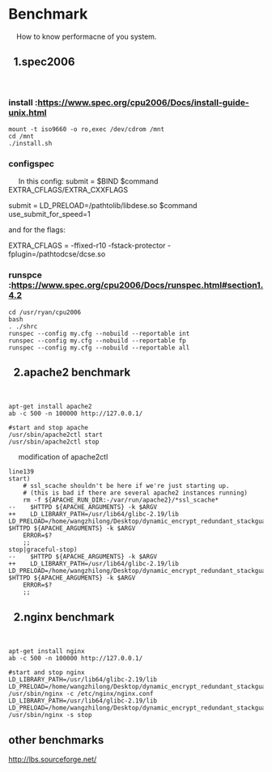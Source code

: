 # Benchmark
&nbsp;&nbsp;&nbsp;&nbsp;How to know performacne of you system.

## &nbsp;&nbsp;1.spec2006
&nbsp;&nbsp;&nbsp;&nbsp;   
### install :https://www.spec.org/cpu2006/Docs/install-guide-unix.html
  ```shell
  mount -t iso9660 -o ro,exec /dev/cdrom /mnt
  cd /mnt
  ./install.sh
  ```  
### configspec 
&nbsp;&nbsp;&nbsp;&nbsp;  In this config:
submit = $BIND $command
EXTRA_CFLAGS/EXTRA_CXXFLAGS


submit = LD_PRELOAD=/pathtolib/libdese.so $command
use_submit_for_speed=1

and for the flags:

EXTRA_CFLAGS       = -ffixed-r10 -fstack-protector -fplugin=/pathtodcse/dcse.so


### runspce :https://www.spec.org/cpu2006/Docs/runspec.html#section1.4.2
  ```shell
  cd /usr/ryan/cpu2006
  bash
  . ./shrc
  runspec --config my.cfg --nobuild --reportable int
  runspec --config my.cfg --nobuild --reportable fp
  runspec --config my.cfg --nobuild --reportable all
  ```
## &nbsp;&nbsp;2.apache2 benchmark
&nbsp;&nbsp;&nbsp;&nbsp;   
  ```shell
  apt-get install apache2
  ab -c 500 -n 100000 http://127.0.0.1/
  
  #start and stop apache
  /usr/sbin/apache2ctl start
  /usr/sbin/apache2ctl stop
  ```   
&nbsp;&nbsp;&nbsp;&nbsp; modification of apache2ctl
  ```shell
line139
start)
      # ssl_scache shouldn't be here if we're just starting up.
      # (this is bad if there are several apache2 instances running)
      rm -f ${APACHE_RUN_DIR:-/var/run/apache2}/*ssl_scache*
--    $HTTPD ${APACHE_ARGUMENTS} -k $ARGV
++    LD_LIBRARY_PATH=/usr/lib64/glibc-2.19/lib LD_PRELOAD=/home/wangzhilong/Desktop/dynamic_encrypt_redundant_stackguard/libredundantguard.so $HTTPD ${APACHE_ARGUMENTS} -k $ARGV
      ERROR=$?
      ;;
  stop|graceful-stop)
--    $HTTPD ${APACHE_ARGUMENTS} -k $ARGV
++    LD_LIBRARY_PATH=/usr/lib64/glibc-2.19/lib LD_PRELOAD=/home/wangzhilong/Desktop/dynamic_encrypt_redundant_stackguard/libredundantguard.so $HTTPD ${APACHE_ARGUMENTS} -k $ARGV
      ERROR=$?
      ;;
  ```  
  
  
## &nbsp;&nbsp;2.nginx benchmark
&nbsp;&nbsp;&nbsp;&nbsp;   
  ```shell
  apt-get install nginx
  ab -c 500 -n 100000 http://127.0.0.1/
  
  #start and stop nginx
  LD_LIBRARY_PATH=/usr/lib64/glibc-2.19/lib LD_PRELOAD=/home/wangzhilong/Desktop/dynamic_encrypt_redundant_stackguard/libredundantguard.so /usr/sbin/nginx -c /etc/nginx/nginx.conf
  LD_LIBRARY_PATH=/usr/lib64/glibc-2.19/lib LD_PRELOAD=/home/wangzhilong/Desktop/dynamic_encrypt_redundant_stackguard/libredundantguard.so /usr/sbin/nginx -s stop
  ```


## other benchmarks
http://lbs.sourceforge.net/
